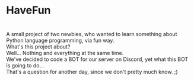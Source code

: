 # <h1>HaveFun<h1/>
A small project of two newbies, who wanted to learn something about Python language programming, via fun way.<br/>
What's this project about?<br/>
Well... Nothing and everything at the same time.<br/>
We've decided to code a BOT for our server on Discord, yet what this BOT is going to do...<br/>
That's a question for another day, since we don't pretty much know. ;)<br/>

